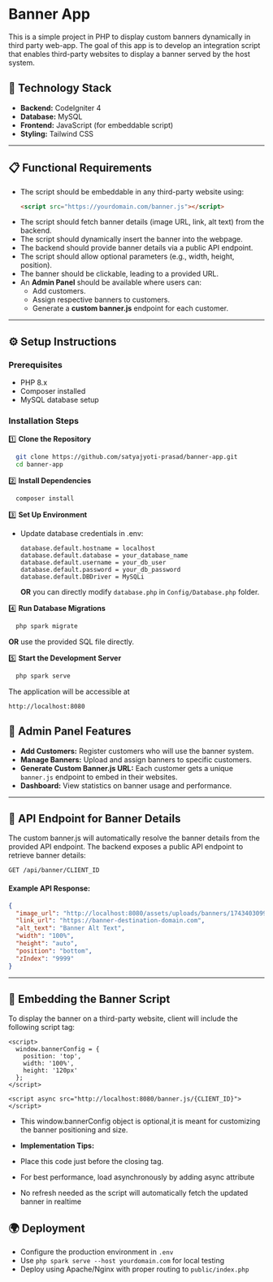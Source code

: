 # Banner App

This is a simple project in PHP to display custom banners dynamically in third party web-app.
The goal of this app is to develop an integration script that enables third-party websites to display a banner served by the host system.

## 🚀 Technology Stack

- **Backend:** CodeIgniter 4
- **Database:** MySQL
- **Frontend:** JavaScript (for embeddable script)
- **Styling:** Tailwind CSS

---

## 📋 Functional Requirements

- The script should be embeddable in any third-party website using:
  ```html
  <script src="https://yourdomain.com/banner.js"></script>
  ```
- The script should fetch banner details (image URL, link, alt text) from the backend.
- The script should dynamically insert the banner into the webpage.
- The backend should provide banner details via a public API endpoint.
- The script should allow optional parameters (e.g., width, height, position).
- The banner should be clickable, leading to a provided URL.
- An **Admin Panel** should be available where users can:
  - Add customers.
  - Assign respective banners to customers.
  - Generate a **custom banner.js** endpoint for each customer.

---

## ⚙️ Setup Instructions

### Prerequisites

- PHP 8.x
- Composer installed
- MySQL database setup

### Installation Steps

1️⃣ **Clone the Repository**

```sh
  git clone https://github.com/satyajyoti-prasad/banner-app.git
  cd banner-app
```

2️⃣ **Install Dependencies**

```sh
  composer install
```

3️⃣ **Set Up Environment**

- Update database credentials in .env:

  ```
  database.default.hostname = localhost
  database.default.database = your_database_name
  database.default.username = your_db_user
  database.default.password = your_db_password
  database.default.DBDriver = MySQLi

  ```

  **OR** you can directly modify `database.php` in `Config/Database.php` folder.

4️⃣ **Run Database Migrations**

```sh
  php spark migrate
```

**OR** use the provided SQL file directly.

5️⃣ **Start the Development Server**

```sh
  php spark serve
```

The application will be accessible at

```
http://localhost:8080
```

## 📂 Admin Panel Features

- **Add Customers:** Register customers who will use the banner system.
- **Manage Banners:** Upload and assign banners to specific customers.
- **Generate Custom Banner.js URL:** Each customer gets a unique `banner.js` endpoint to embed in their websites.
- **Dashboard:** View statistics on banner usage and performance.

---

## 🔗 API Endpoint for Banner Details

The custom banner.js will automatically resolve the banner details from the provided API endpoint.
The backend exposes a public API endpoint to retrieve banner details:

```
GET /api/banner/CLIENT_ID
```

#### Example API Response:

```json
{
  "image_url": "http://localhost:8080/assets/uploads/banners/1743403099_bf376cab008d8b02ea8e.png",
  "link_url": "https://banner-destination-domain.com",
  "alt_text": "Banner Alt Text",
  "width": "100%",
  "height": "auto",
  "position": "bottom",
  "zIndex": "9999"
}
```

---

## 🎯 Embedding the Banner Script

To display the banner on a third-party website, client will include the following script tag:

```
<script>
  window.bannerConfig = {
    position: 'top',
    width: '100%',
    height: '120px'
  };
</script>
```

```
<script async src="http://localhost:8080/banner.js/{CLIENT_ID}"></script>
```

- This window.bannerConfig object is optional,it is meant for customizing the banner positioning and size.

- **Implementation Tips:**
- Place this code just before the closing </body> tag.
- For best performance, load asynchronously by adding async attribute
- No refresh needed as the script will automatically fetch the updated banner in realtime

## 🌍 Deployment

- Configure the production environment in `.env`
- Use `php spark serve --host yourdomain.com` for local testing
- Deploy using Apache/Nginx with proper routing to `public/index.php`
